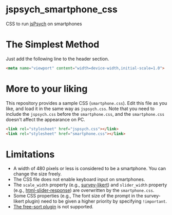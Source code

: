 # jspsych_smartphone_css
CSS to run [jsPsych](https://www.jspsych.org/v8/) on smartphones

# The Simplest Method

Just add the following line to the header section.

```html
<meta name="viewport" content="width=device-width,initial-scale=1.0">
```

# More to your liking

This repository provides a sample CSS (`smartphone.css`). Edit this file as you like, and load it in the same way as `jspsych.css`. Note that you need to include the `jspsych.css` before the `smartphone.css`, and the `smartphone.css` doesn't affect the appearance on PC.

```html
<link rel="stylesheet" href="jspsych.css"></link>
<link rel="stylesheet" href="smartphone.css"></link>
```

# Limitations

- A width of 480 pixels or less is considered to be a smartphone. You can change the size freely.
- The CSS file does not enable keyboard input on smartphones.
- The `scale_width` property (e.g., [survey-likert](https://www.jspsych.org/v8/plugins/survey-likert/)) and `slider_width` property (e.g., [html-slider-response](https://www.jspsych.org/v8/plugins/html-slider-response/)) are overwritten by the `smartphone.css`.
- Some CSS properties (e.g., The font size of the prompt in the survey-likert plugin) need to be given a higher priority by specifying `!important`.
- [The free-sort plugin](https://www.jspsych.org/v8/plugins/free-sort/) is not supported.
